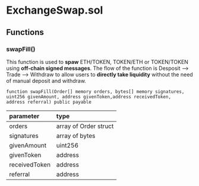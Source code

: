 # ExchangeSwap.sol

## Functions

### swapFill\(\)

This function is used to **spaw** ETH/TOKEN, TOKEN/ETH or TOKEN/TOKEN using **off-chain signed messages**. The flow of the function is Desposit --&gt; Trade --&gt; Withdraw to allow users to **directly take liquidity** without the need of manual deposit and withdraw.

```text
function swapFill(Order[] memory orders, bytes[] memory signatures,
uint256 givenAmount, address givenToken,address receivedToken,
address referral) public payable
```

| parameter | type |
| :--- | :--- |
| orders | array of Order struct |
| signatures | array of bytes |
| givenAmount | uint256 |
| givenToken | address |
| receivedToken | address |
| referral | address |

